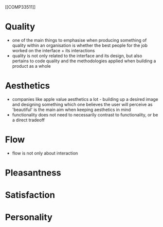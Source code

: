 [[COMP33511]]

# Quality
- one of the main things to emphasise when producing something of quality within an organisation is whether the best people for the job worked on the interface + its interactions
- quality is not only related to the interface and its design, but also pertains to code quality and the methodologies applied when building a product as a whole
# Aesthetics
- companies like apple value aesthetics a lot - building up a desired image and designing something which one believes the user will perceive as 'beautiful' is the main aim when keeping aesthetics in mind
- functionality does not need to necessarily contrast to functionality, or be a direct tradeoff
# Flow
- flow is not only about interaction
# Pleasantness

# Satisfaction

# Personality